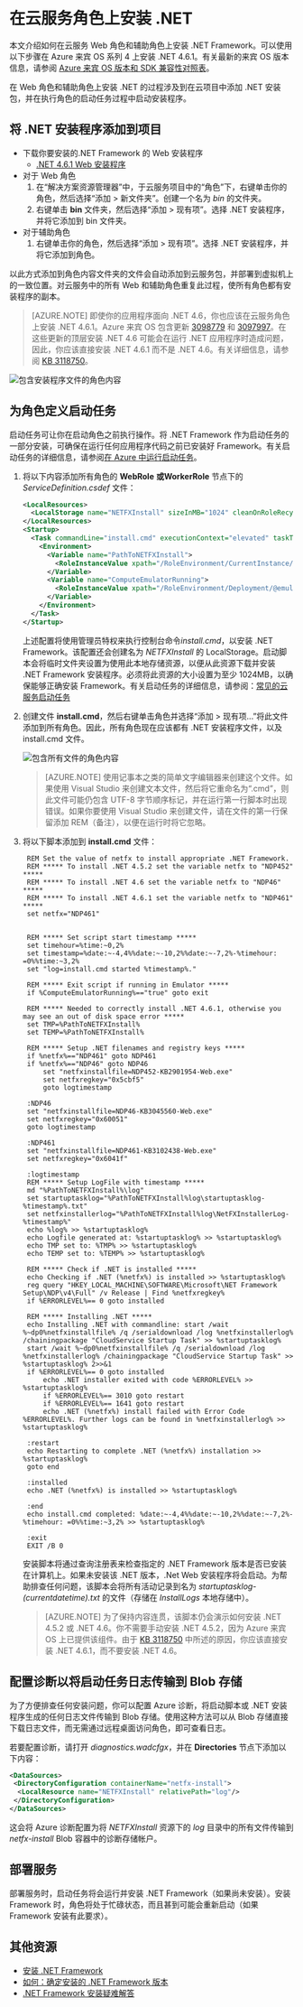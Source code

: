 <properties
   pageTitle="在云服务角色上安装 .NET"
   description="本文介绍如何在云服务 Web 角色和辅助角色上手动安装 .NET Framework"
   services="cloud-services"
   documentationCenter=".net"
   authors="sbtron"
   manager="timlt"
   editor=""/>

<tags
   ms.service="cloud-services"
   ms.date="02/17/2016"
   wacn.date="04/06/2016"/>

# 在云服务角色上安装 .NET 

本文介绍如何在云服务 Web 角色和辅助角色上安装 .NET Framework。可以使用以下步骤在 Azure 来宾 OS 系列 4 上安装 .NET 4.6.1。有关最新的来宾 OS 版本信息，请参阅 [Azure 来宾 OS 版本和 SDK 兼容性对照表](/documentation/articles/cloud-services-guestos-update-matrix)。

在 Web 角色和辅助角色上安装 .NET 的过程涉及到在云项目中添加 .NET 安装包，并在执行角色的启动任务过程中启动安装程序。

## 将 .NET 安装程序添加到项目
- 下载你要安装的.NET Framework 的 Web 安装程序
	- [.NET 4.6.1 Web 安装程序](http://go.microsoft.com/fwlink/?LinkId=671729)
- 对于 Web 角色
  1. 在“解决方案资源管理器”中，于云服务项目中的“角色”下，右键单击你的角色，然后选择“添加 > 新文件夹”。创建一个名为 *bin* 的文件夹。
  2. 右键单击 **bin** 文件夹，然后选择“添加 > 现有项”。选择 .NET 安装程序，并将它添加到 bin 文件夹。
- 对于辅助角色
  1. 右键单击你的角色，然后选择“添加 > 现有项”。选择 .NET 安装程序，并将它添加到角色。 

以此方式添加到角色内容文件夹的文件会自动添加到云服务包，并部署到虚拟机上的一致位置。对云服务中的所有 Web 和辅助角色重复此过程，使所有角色都有安装程序的副本。

> [AZURE.NOTE] 即使你的应用程序面向 .NET 4.6，你也应该在云服务角色上安装 .NET 4.6.1。Azure 来宾 OS 包含更新 [3098779](https://support.microsoft.com/zh-cn/kb/3098779) 和 [3097997](https://support.microsoft.com/zh-cn/kb/3097997)。在这些更新的顶层安装 .NET 4.6 可能会在运行 .NET 应用程序时造成问题，因此，你应该直接安装 .NET 4.6.1 而不是 .NET 4.6。有关详细信息，请参阅 [KB 3118750](https://support.microsoft.com/zh-cn/kb/3118750)。

![包含安装程序文件的角色内容][1]

## 为角色定义启动任务
启动任务可让你在启动角色之前执行操作。将 .NET Framework 作为启动任务的一部分安装，可确保在运行任何应用程序代码之前已安装好 Framework。有关启动任务的详细信息，请参阅[在 Azure 中运行启动任务](/documentation/articles/cloud-services-startup-tasks)。

1. 将以下内容添加所有角色的 **WebRole** **或WorkerRole** 节点下的 *ServiceDefinition.csdef* 文件：
	
	```xml
	<LocalResources>
      <LocalStorage name="NETFXInstall" sizeInMB="1024" cleanOnRoleRecycle="false" />
    </LocalResources>    
	<Startup>
      <Task commandLine="install.cmd" executionContext="elevated" taskType="simple">
        <Environment>
          <Variable name="PathToNETFXInstall">
            <RoleInstanceValue xpath="/RoleEnvironment/CurrentInstance/LocalResources/LocalResource[@name='NETFXInstall']/@path" />
          </Variable>
          <Variable name="ComputeEmulatorRunning">
            <RoleInstanceValue xpath="/RoleEnvironment/Deployment/@emulated" />
          </Variable>
        </Environment>
      </Task>
    </Startup>
	```

	上述配置将使用管理员特权来执行控制台命令*install.cmd*，以安装 .NET Framework。该配置还会创建名为 *NETFXInstall* 的 LocalStorage。启动脚本会将临时文件夹设置为使用此本地存储资源，以便从此资源下载并安装 .NET Framework 安装程序。必须将此资源的大小设置为至少 1024MB，以确保能够正确安装 Framework。有关启动任务的详细信息，请参阅：[常见的云服务启动任务](/documentation/articles/cloud-services-startup-tasks-common)

2. 创建文件 **install.cmd**，然后右键单击角色并选择“添加 > 现有项...”将此文件添加到所有角色。因此，所有角色现在应该都有 .NET 安装程序文件，以及 install.cmd 文件。
	
	![包含所有文件的角色内容][2]

	> [AZURE.NOTE] 使用记事本之类的简单文字编辑器来创建这个文件。如果使用 Visual Studio 来创建文本文件，然后将它重命名为“.cmd”，则此文件可能仍包含 UTF-8 字节顺序标记，并在运行第一行脚本时出现错误。如果你要使用 Visual Studio 来创建文件，请在文件的第一行保留添加 REM（备注），以便在运行时将它忽略。

3. 将以下脚本添加到 **install.cmd** 文件：


		REM Set the value of netfx to install appropriate .NET Framework. 
		REM ***** To install .NET 4.5.2 set the variable netfx to "NDP452" *****
		REM ***** To install .NET 4.6 set the variable netfx to "NDP46" *****
		REM ***** To install .NET 4.6.1 set the variable netfx to "NDP461" *****
		set netfx="NDP461"
		
		
		REM ***** Set script start timestamp *****
		set timehour=%time:~0,2%
		set timestamp=%date:~-4,4%%date:~-10,2%%date:~-7,2%-%timehour: =0%%time:~3,2%
		set "log=install.cmd started %timestamp%."
		
		REM ***** Exit script if running in Emulator *****
		if %ComputeEmulatorRunning%=="true" goto exit
		
		REM ***** Needed to correctly install .NET 4.6.1, otherwise you may see an out of disk space error *****
		set TMP=%PathToNETFXInstall%
		set TEMP=%PathToNETFXInstall%
		
		REM ***** Setup .NET filenames and registry keys *****
		if %netfx%=="NDP461" goto NDP461
		if %netfx%=="NDP46" goto NDP46
		    set "netfxinstallfile=NDP452-KB2901954-Web.exe"
		    set netfxregkey="0x5cbf5"
		    goto logtimestamp
		
		:NDP46
		set "netfxinstallfile=NDP46-KB3045560-Web.exe"
		set netfxregkey="0x60051"
		goto logtimestamp
		
		:NDP461
		set "netfxinstallfile=NDP461-KB3102438-Web.exe"
		set netfxregkey="0x6041f"
		
		:logtimestamp
		REM ***** Setup LogFile with timestamp *****
		md "%PathToNETFXInstall%\log"
		set startuptasklog="%PathToNETFXInstall%log\startuptasklog-%timestamp%.txt"
		set netfxinstallerlog="%PathToNETFXInstall%log\NetFXInstallerLog-%timestamp%"
		echo %log% >> %startuptasklog%
		echo Logfile generated at: %startuptasklog% >> %startuptasklog%
		echo TMP set to: %TMP% >> %startuptasklog%
		echo TEMP set to: %TEMP% >> %startuptasklog%
		
		REM ***** Check if .NET is installed *****
		echo Checking if .NET (%netfx%) is installed >> %startuptasklog%
		reg query "HKEY_LOCAL_MACHINE\SOFTWARE\Microsoft\NET Framework Setup\NDP\v4\Full" /v Release | Find %netfxregkey%
		if %ERRORLEVEL%== 0 goto installed
		
		REM ***** Installing .NET *****
		echo Installing .NET with commandline: start /wait %~dp0%netfxinstallfile% /q /serialdownload /log %netfxinstallerlog%  /chainingpackage "CloudService Startup Task" >> %startuptasklog%
		start /wait %~dp0%netfxinstallfile% /q /serialdownload /log %netfxinstallerlog% /chainingpackage "CloudService Startup Task" >> %startuptasklog% 2>>&1
		if %ERRORLEVEL%== 0 goto installed
			echo .NET installer exited with code %ERRORLEVEL% >> %startuptasklog%	
			if %ERRORLEVEL%== 3010 goto restart
			if %ERRORLEVEL%== 1641 goto restart
			echo .NET (%netfx%) install failed with Error Code %ERRORLEVEL%. Further logs can be found in %netfxinstallerlog% >> %startuptasklog%
		
		:restart
		echo Restarting to complete .NET (%netfx%) installation >> %startuptasklog%
		goto end
		
		:installed
		echo .NET (%netfx%) is installed >> %startuptasklog%
		
		:end
		echo install.cmd completed: %date:~-4,4%%date:~-10,2%%date:~-7,2%-%timehour: =0%%time:~3,2% >> %startuptasklog%
		
		:exit
		EXIT /B 0

		
	安装脚本将通过查询注册表来检查指定的 .NET Framework 版本是否已安装在计算机上。如果未安装该 .NET 版本，.Net Web 安装程序将会启动。为帮助排查任何问题，该脚本会将所有活动记录到名为 *startuptasklog-(currentdatetime).txt* 的文件（存储在 *InstallLogs* 本地存储中）。

	> [AZURE.NOTE] 为了保持内容连贯，该脚本仍会演示如何安装 .NET 4.5.2 或 .NET 4.6。你不需要手动安装 .NET 4.5.2，因为 Azure 来宾 OS 上已提供该组件。由于 [KB 3118750](https://support.microsoft.com/zh-cn/kb/3118750) 中所述的原因，你应该直接安装 .NET 4.6.1，而不要安装 .NET 4.6。
      

## 配置诊断以将启动任务日志传输到 Blob 存储 
为了方便排查任何安装问题，你可以配置 Azure 诊断，将启动脚本或 .NET 安装程序生成的任何日志文件传输到 Blob 存储。使用这种方法可以从 Blob 存储直接下载日志文件，而无需通过远程桌面访问角色，即可查看日志。

若要配置诊断，请打开 *diagnostics.wadcfgx*，并在 **Directories** 节点下添加以下内容：

```xml 
<DataSources>
 <DirectoryConfiguration containerName="netfx-install">
  <LocalResource name="NETFXInstall" relativePath="log"/>
 </DirectoryConfiguration>
</DataSources>
```

这会将 Azure 诊断配置为将 *NETFXInstall* 资源下的 *log* 目录中的所有文件传输到 *netfx-install* Blob 容器中的诊断存储帐户。

## 部署服务 
部署服务时，启动任务将会运行并安装 .NET Framework（如果尚未安装）。安装 Framework 时，角色将处于忙碌状态，而且甚到可能会重新启动（如果 Framework 安装有此要求）。

## 其他资源

- [安装 .NET Framework][]
- [如何：确定安装的 .NET Framework 版本][]
- [.NET Framework 安装疑难解答][]

[如何：确定安装的 .NET Framework 版本]: https://msdn.microsoft.com/zh-cn/library/hh925568.aspx
[安装 .NET Framework]: https://msdn.microsoft.com/zh-cn/library/5a4x27ek.aspx
[.NET Framework 安装疑难解答]: https://msdn.microsoft.com/zh-cn/library/hh925569.aspx

<!--Image references-->
[1]: ./media/cloud-services-dotnet-install-dotnet/rolecontentwithinstallerfiles.png
[2]: ./media/cloud-services-dotnet-install-dotnet/rolecontentwithallfiles.png

 

<!---HONumber=Mooncake_0328_2016-->
